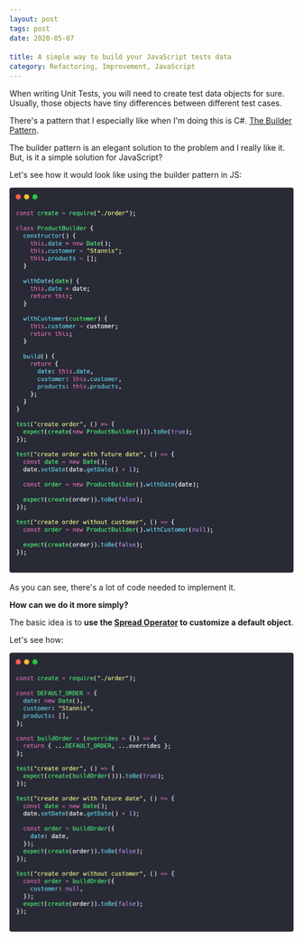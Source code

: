 ```yaml
---
layout: post
tags: post
date: 2020-05-07

title: A simple way to build your JavaScript tests data
category: Refactoring, Improvement, JavaScript
---
```


When writing Unit Tests, you will need to create test data objects for sure. Usually, those objects have tiny differences between different test cases.

There's a pattern that I especially like when I'm doing this is C#. [The Builder Pattern](https://ardalis.com/improve-tests-with-the-builder-pattern-for-test-data).

The builder pattern is an elegant solution to the problem and I really like it. But, is it a simple solution for JavaScript?

Let's see how it would look like using the builder pattern in JS:

![Builder pattern](/images/a-simple-way-to-build-your-javascript-tests-data-builder.png)

As you can see, there's a lot of code needed to implement it.

**How can we do it more simply?**

The basic idea is to **use the [Spread Operator](https://developer.mozilla.org/en-US/docs/Web/JavaScript/Reference/Operators/Spread_syntax) to customize a default object**.

Let's see how:

![Spread Operator](/images/a-simple-way-to-build-your-javascript-tests-data-spread.png)

